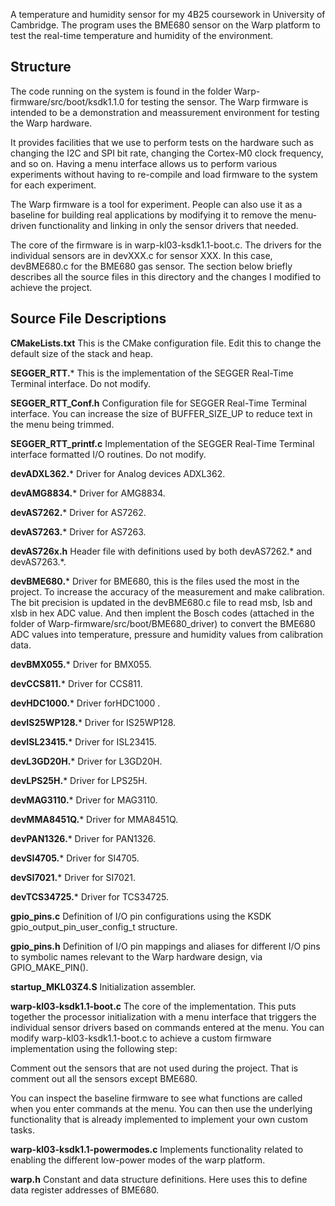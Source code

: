 A temperature and humidity sensor for my 4B25 coursework in University of Cambridge. The program uses the BME680 sensor on the Warp platform to test the real-time temperature and humidity of the environment.


## Structure
The code running on the system is found in the folder Warp-firmware/src/boot/ksdk1.1.0 for testing the sensor. The Warp firmware is intended to be a demonstration and meassurement environment for testing the Warp hardware.

It provides facilities that we use to perform tests on the hardware such as changing the I2C and SPI bit rate, changing the Cortex-M0 clock frequency, and so on. Having a menu interface allows us to perform various experiments without having to re-compile and load firmware to the system for each experiment.

The Warp firmware is a tool for experiment. People can also use it as a baseline for building real applications by modifying it to remove the menu-driven functionality and linking in only the sensor drivers that needed.

The core of the firmware is in warp-kl03-ksdk1.1-boot.c. The drivers for the individual sensors are in devXXX.c for sensor XXX. In this case, devBME680.c for the BME680 gas sensor. The section below briefly describes all the source files in this directory and the changes I modified to achieve the project.

## Source File Descriptions
**CMakeLists.txt**
This is the CMake configuration file. Edit this to change the default size of the stack and heap.

**SEGGER_RTT.***
This is the implementation of the SEGGER Real-Time Terminal interface. Do not modify.

**SEGGER_RTT_Conf.h**
Configuration file for SEGGER Real-Time Terminal interface. You can increase the size of BUFFER_SIZE_UP to reduce text in the menu being trimmed.

**SEGGER_RTT_printf.c**
Implementation of the SEGGER Real-Time Terminal interface formatted I/O routines. Do not modify.

**devADXL362.***
Driver for Analog devices ADXL362.

**devAMG8834.***
Driver for AMG8834.

**devAS7262.***
Driver for AS7262.

**devAS7263.***
Driver for AS7263.

**devAS726x.h**
Header file with definitions used by both devAS7262.* and devAS7263.*.

**devBME680.***
Driver for BME680, this is the files used the most in the project.
To increase the accuracy of the measurement and make calibration. The bit precision is updated in the devBME680.c file to read msb, lsb and xlsb in hex ADC value. And then implent the Bosch codes (attached in the folder of Warp-firmware/src/boot/BME680_driver) to convert the BME680 ADC values into temperature, pressure and humidity values from calibration data. 

**devBMX055.***
Driver for BMX055.

**devCCS811.***
Driver for CCS811.

**devHDC1000.***
Driver forHDC1000 .

**devIS25WP128.***
Driver for IS25WP128.

**devISL23415.***
Driver for ISL23415.

**devL3GD20H.***
Driver for L3GD20H.

**devLPS25H.***
Driver for LPS25H.

**devMAG3110.***
Driver for MAG3110.

**devMMA8451Q.***
Driver for MMA8451Q.

**devPAN1326.***
Driver for PAN1326.

**devSI4705.***
Driver for SI4705.

**devSI7021.***
Driver for SI7021.

**devTCS34725.***
Driver for TCS34725.

**gpio_pins.c**
Definition of I/O pin configurations using the KSDK gpio_output_pin_user_config_t structure.

**gpio_pins.h**
Definition of I/O pin mappings and aliases for different I/O pins to symbolic names relevant to the Warp hardware design, via GPIO_MAKE_PIN().

**startup_MKL03Z4.S**
Initialization assembler.

**warp-kl03-ksdk1.1-boot.c**
The core of the implementation. This puts together the processor initialization with a menu interface that triggers the individual sensor drivers based on commands entered at the menu. You can modify warp-kl03-ksdk1.1-boot.c to achieve a custom firmware implementation using the following step:

Comment out the sensors that are not used during the project. That is comment out all the sensors except BME680.

You can inspect the baseline firmware to see what functions are called when you enter commands at the menu. You can then use the underlying functionality that is already implemented to implement your own custom tasks.

**warp-kl03-ksdk1.1-powermodes.c**
Implements functionality related to enabling the different low-power modes of the warp platform.

**warp.h**
Constant and data structure definitions. Here uses this to define data register addresses of BME680.
